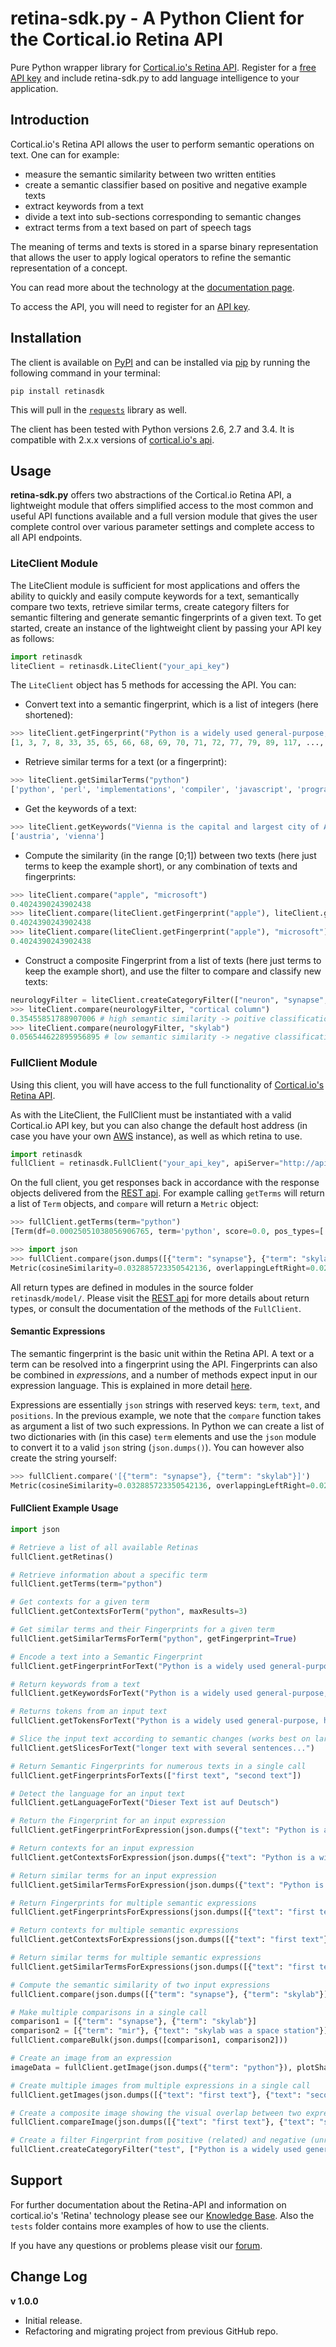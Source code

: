 # retina-sdk.py - A Python Client for the Cortical.io Retina API

Pure Python wrapper library for [Cortical.io's Retina API](http://api.cortical.io/). Register for a 
[free API key](http://www.cortical.io/resources_apikey.html) and include retina-sdk.py to add language intelligence to 
your application.

## Introduction

Cortical.io's Retina API allows the user to perform semantic operations on text. One can for example:

* measure the semantic similarity between two written entities
* create a semantic classifier based on positive and negative example texts
* extract keywords from a text
* divide a text into sub-sections corresponding to semantic changes
* extract terms from a text based on part of speech tags

The meaning of terms and texts is stored in a sparse binary representation that allows the user to apply logical 
operators to refine the semantic representation of a concept.

You can read more about the technology at the [documentation page](http://documentation.cortical.io/intro.html).

To access the API, you will need to register for an [API key](http://www.cortical.io/resources_apikey.html).


## Installation

The client is available on [PyPI](https://pypi.python.org/pypi) and can be installed via 
[pip](https://pip.pypa.io/en/stable/) by running the following command in your terminal:

`pip install retinasdk`

This will pull in the [`requests`](http://docs.python-requests.org/en/latest/) library as well. 

The client has been tested with Python versions 2.6, 2.7 and 3.4. It is compatible with 2.x.x versions of 
[cortical.io's api](http://api.cortical.io)</a>.


## Usage

**retina-sdk.py** offers two abstractions of the Cortical.io Retina API, a lightweight module that offers simplified 
access to the most common and useful API functions available and a full version module that gives the user complete 
control over various parameter settings and complete access to all API endpoints.
 
### LiteClient Module

The LiteClient module is sufficient for most applications and offers the ability to quickly and easily 
compute keywords for a text, semantically compare two texts, retrieve similar terms, create category filters for 
semantic filtering and generate semantic fingerprints of a given text. To get started, create an instance of the 
lightweight client by passing your API key as follows:  

```python
import retinasdk
liteClient = retinasdk.LiteClient("your_api_key")
```

The `LiteClient` object has 5 methods for accessing the API. You can:

* Convert text into a semantic fingerprint, which is a list of integers (here shortened):
```python
>>> liteClient.getFingerprint("Python is a widely used general-purpose, high-level programming language.")
[1, 3, 7, 8, 33, 35, 65, 66, 68, 69, 70, 71, 72, 77, 79, 89, 117, ..., 16380, 16381, 16382]
```


* Retrieve similar terms for a text (or a fingerprint):
```python
>>> liteClient.getSimilarTerms("python")
['python', 'perl', 'implementations', 'compiler', 'javascript', 'programmers', 'runtime', 'unix', 'php', 'api', 'gui', 'java', 'object-oriented', 'executable', 'functionality', 'compilers', 'scripting', 'programmer', 'plugins', 'interface']
```

* Get the keywords of a text:
```python
>>> liteClient.getKeywords("Vienna is the capital and largest city of Austria, and one of the nine states of Austria")
['austria', 'vienna']
```

* Compute the similarity (in the range [0;1]) between two texts (here just terms to keep the example short), or 
any combination of texts and fingerprints:
```python
>>> liteClient.compare("apple", "microsoft")
0.4024390243902438
>>> liteClient.compare(liteClient.getFingerprint("apple"), liteClient.getFingerprint("microsoft"))
0.4024390243902438
>>> liteClient.compare(liteClient.getFingerprint("apple"), "microsoft")
0.4024390243902438
```

* Construct a composite Fingerprint from a list of texts (here just terms to keep the example short), and use
 the filter to compare and classify new texts:
```python
neurologyFilter = liteClient.createCategoryFilter(["neuron", "synapse", "neocortex"])
>>> liteClient.compare(neurologyFilter, "cortical column")
0.35455851788907006 # high semantic similarity -> poitive classification
>>> liteClient.compare(neurologyFilter, "skylab")
0.056544622895956895 # low semantic similarity -> negative classification
```

### FullClient Module

Using this client, you will have access to the full functionality of 
[Cortical.io's Retina API](http://api.cortical.io/). 

As with the LiteClient, the FullClient must be instantiated with a valid Cortical.io API key, but you can also change 
the default host address (in case you have your own 
[AWS](https://aws.amazon.com/marketplace/seller-profile?id=c88ca878-a648-464c-b29b-38ba057bd2f5) instance),
as well as which retina to use.

```python
import retinasdk
fullClient = retinasdk.FullClient("your_api_key", apiServer="http://api.cortical.io/rest", retinaName="en_associative")
```

On the full client, you get responses back in accordance with the response objects delivered from the 
[REST api](http://api.cortical.io/). For 
example calling `getTerms` will return a list of `Term` objects, and `compare` will return a `Metric` object:

```python
>>> fullClient.getTerms(term="python")
[Term(df=0.00025051038056906765, term='python', score=0.0, pos_types=['NOUN'], fingerprint=Fingerprint(positions=[]))]

>>> import json
>>> fullClient.compare(json.dumps([{"term": "synapse"}, {"term": "skylab"}]))
Metric(cosineSimilarity=0.032885723350542136, overlappingLeftRight=0.02631578947368421, jaccardDistance=0.9836956521739131, weightedScoring=0.6719223186964691, sizeRight=146, sizeLeft=228, overlappingAll=6, overlappingRightLeft=0.0410958904109589, euclideanDistance=0.9679144385026738)
```

All return types are defined in modules in the source folder `retinasdk/model/`. Please visit the 
[REST api](http://api.cortical.io/) for more details about return types, or consult the documentation of the methods
of the `FullClient`.







#### Semantic Expressions

The semantic fingerprint is the basic unit within the Retina API. A text or a term can be resolved into a fingerprint
 using the API. Fingerprints can also be combined in *expressions*, and a number of methods
 expect input in our expression language. This is explained in more detail [here](http://documentation.cortical.io/the_power_of_expressions.html). 

Expressions are essentially `json` strings with reserved keys: `term`, `text`, and `positions`.
In the previous example, we note that the `compare` function takes as argument a list of two such expressions. 
In Python we can create a list of two dictionaries with (in this case) `term` elements and use 
the `json` module to convert it to a valid `json` string (`json.dumps()`). You can however also create the string yourself:

```python
>>> fullClient.compare('[{"term": "synapse"}, {"term": "skylab"}]')
Metric(cosineSimilarity=0.032885723350542136, overlappingLeftRight=0.02631578947368421, jaccardDistance=0.9836956521739131, weightedScoring=0.6719223186964691, sizeRight=146, sizeLeft=228, overlappingAll=6, overlappingRightLeft=0.0410958904109589, euclideanDistance=0.9679144385026738)
```


#### FullClient Example Usage



```python
import json

# Retrieve a list of all available Retinas
fullClient.getRetinas()

# Retrieve information about a specific term
fullClient.getTerms(term="python")

# Get contexts for a given term
fullClient.getContextsForTerm("python", maxResults=3)

# Get similar terms and their Fingerprints for a given term
fullClient.getSimilarTermsForTerm("python", getFingerprint=True)

# Encode a text into a Semantic Fingerprint
fullClient.getFingerprintForText("Python is a widely used general-purpose, high-level programming language.")

# Return keywords from a text
fullClient.getKeywordsForText("Python is a widely used general-purpose, high-level programming language.")

# Returns tokens from an input text
fullClient.getTokensForText("Python is a widely used general-purpose, high-level programming language.", POStags="NN,NNP")

# Slice the input text according to semantic changes (works best on larger texts of at least several sentences)
fullClient.getSlicesForText("longer text with several sentences...")

# Return Semantic Fingerprints for numerous texts in a single call
fullClient.getFingerprintsForTexts(["first text", "second text"])

# Detect the language for an input text
fullClient.getLanguageForText("Dieser Text ist auf Deutsch")

# Return the Fingerprint for an input expression
fullClient.getFingerprintForExpression(json.dumps({"text": "Python is a widely used general-purpose, high-level programming language."}))

# Return contexts for an input expression
fullClient.getContextsForExpression(json.dumps({"text": "Python is a widely used general-purpose, high-level programming language."}))

# Return similar terms for an input expression
fullClient.getSimilarTermsForExpression(json.dumps({"text": "Python is a widely used general-purpose, high-level programming language."}))

# Return Fingerprints for multiple semantic expressions
fullClient.getFingerprintsForExpressions(json.dumps([{"text": "first text"}, {"text": "second text"}]))

# Return contexts for multiple semantic expressions
fullClient.getContextsForExpressions(json.dumps([{"text": "first text"}, {"text": "second text"}]))

# Return similar terms for multiple semantic expressions
fullClient.getSimilarTermsForExpressions(json.dumps([{"text": "first text"}, {"text": "second text"}]))

# Compute the semantic similarity of two input expressions
fullClient.compare(json.dumps([{"term": "synapse"}, {"term": "skylab"}]))

# Make multiple comparisons in a single call
comparison1 = [{"term": "synapse"}, {"term": "skylab"}]
comparison2 = [{"term": "mir"}, {"text": "skylab was a space station"}]
fullClient.compareBulk(json.dumps([comparison1, comparison2]))

# Create an image from an expression
imageData = fullClient.getImage(json.dumps({"term": "python"}), plotShape="square")

# Create multiple images from multiple expressions in a single call
fullClient.getImages(json.dumps([{"text": "first text"}, {"text": "second text"}]))

# Create a composite image showing the visual overlap between two expressions
fullClient.compareImage(json.dumps([{"text": "first text"}, {"text": "second text"}]))

# Create a filter Fingerprint from positive (related) and negative (unrelated) example texts.
fullClient.createCategoryFilter("test", ["Python is a widely used general-purpose, high-level programming language."], negativeExamples=["Monty Python (sometimes known as The Pythons) were a British surreal comedy group."])
```




## Support

For further documentation about the Retina-API and information on cortical.io's 'Retina' technology please see our 
[Knowledge Base](http://www.cortical.io/resources_tutorials.html). Also the `tests` folder contains more examples of how to use the 
clients. 

If you have any questions or problems please visit our [forum](http://www.cortical.io/resources_forum.html).

## Change Log
**v 1.0.0**

* Initial release.
* Refactoring and migrating project from previous GitHub repo.

